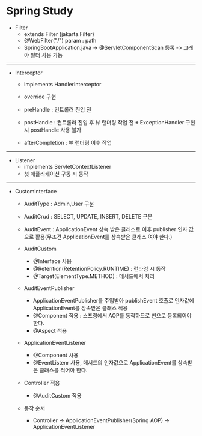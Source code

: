 # Spring Study
- Filter
	- extends Filter (jakarta.Filter)
	- @WebFilter("/") param : path
	- SpringBootApplication.java -> @ServletComponentScan 등록 -> 그래야 필터 사용 가능

---


- Interceptor
	- implements HandlerInterceptor	
	- override 구현 
	
	- preHandle			: 컨트롤러 진입 전
	
	- postHandle			: 컨트롤러 진입 후 뷰 랜더링 작업 전 ※ ExceptionHandler 구현 시 postHandle 사용 불가
	
	- afterCompletion	: 뷰 랜더링 이후 작업


-----


- Listener
	- implements ServletContextListener
	- 첫 애플리케이션 구동 시 동작

	
---


- CustomInterface
	- AuditType		: Admin,User 구분
	- AuditCrud		: SELECT, UPDATE, INSERT, DELETE 구분
	- AuditEvent		: ApplicationEvent 상속 받은 클래스로 이후 publisher 인자 값으로 활용(무조건 ApplicationEvent를 상속받은 클래스 여야 한다.)
	- AuditCustom
		- @Interface 사용
		- @Retention(RetentionPolicy.RUNTIME) : 런타임 시 동작
		- @Target(ElementType.METHOD) 			 : 메서드에서 처리
		
	- AuditEventPublisher
		- ApplicationEventPublisher를 주입받아 publishEvent 호출로 인자값에 ApplicationEvent를 상속받은 클래스 적용
		- @Component 적용 : 스프링에서 AOP를 동작하므로 빈으로 등록되어야 한다.
		- @Aspect 적용
		
	- ApplicationEventListener
		- @Component 사용
		- @EventListenr 사용, 메서드의 인자값으로 ApplicationEvent를 상속받은 클래스를 적어야 한다.
		
	- Controller 적용
		- @AuditCustom 적용
		
	- 동작 순서
		- Controller -> ApplicationEventPublisher(Spring AOP) -> ApplicationEventListener